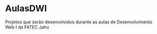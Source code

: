 <h1>AulasDWI</h1>
Projetos que serão desenvolvidos durante as aulas de Desenvolvimento Web I da FATEC Jahu
